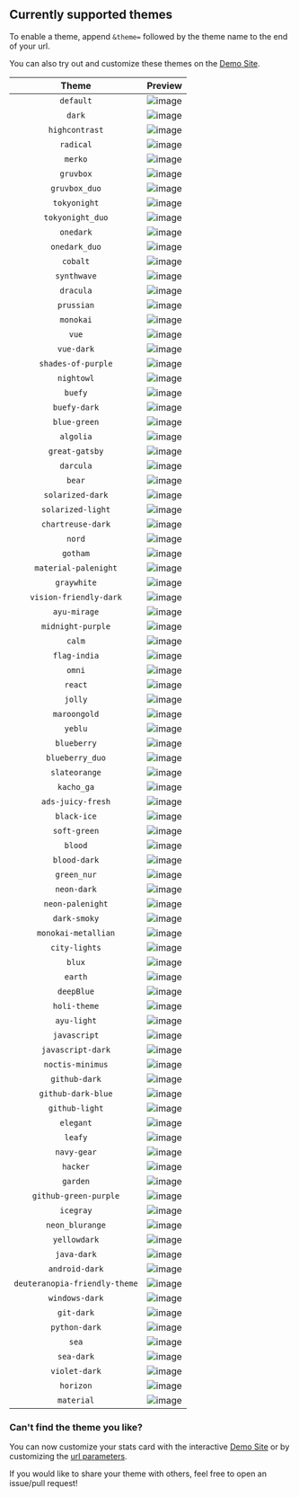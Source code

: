 ## Currently supported themes

To enable a theme, append `&theme=` followed by the theme name to the end of your url.

You can also try out and customize these themes on the [Demo Site](https://streak-stats.demolab.com/demo/).

|             Theme             |                                                     Preview                                                      |
| :---------------------------: | :--------------------------------------------------------------------------------------------------------------: |
|           `default`           | ![image](https://user-images.githubusercontent.com/107488620/183304039-a1fcf05c-0112-493a-9188-778708dc9e8f.png) |
|            `dark`             | ![image](https://user-images.githubusercontent.com/107488620/183304038-2788ab5d-4c02-45e9-a724-990f27061c54.png) |
|        `highcontrast`         | ![image](https://user-images.githubusercontent.com/107488620/183304037-0e54b5e6-f39a-481d-806f-3369d257a391.png) |
|           `radical`           | ![image](https://user-images.githubusercontent.com/20955511/183303809-eb8fea2f-d56b-4ad3-9f6d-ef55f8812ed2.png)  |
|            `merko`            | ![image](https://user-images.githubusercontent.com/20955511/183303806-4ce9e5bb-6bd7-4914-a4ff-47edee01bde3.png)  |
|           `gruvbox`           | ![image](https://user-images.githubusercontent.com/20955511/183303804-95ff960f-ad52-4026-8627-a67f1599cee3.png)  |
|         `gruvbox_duo`         | ![image](https://user-images.githubusercontent.com/20955511/183303801-eb1d8dea-7f89-4075-b334-542bb546dfcd.png)  |
|         `tokyonight`          | ![image](https://user-images.githubusercontent.com/20955511/183303799-e039b635-5424-437b-9f87-7ed9dca8aea6.png)  |
|       `tokyonight_duo`        | ![image](https://user-images.githubusercontent.com/20955511/183303796-03bb6eb2-667f-492b-8397-efd2ad93edeb.png)  |
|           `onedark`           | ![image](https://user-images.githubusercontent.com/20955511/183303794-54389af4-24f3-41e6-9d70-2e949d19227e.png)  |
|         `onedark_duo`         | ![image](https://user-images.githubusercontent.com/20955511/183303791-a4a6d5f0-ab3a-4f6e-b4cc-a87bb24fd135.png)  |
|           `cobalt`            | ![image](https://user-images.githubusercontent.com/20955511/183303787-eaa77366-6f13-4dc8-a0fa-637ac5333612.png)  |
|          `synthwave`          | ![image](https://user-images.githubusercontent.com/20955511/183303784-6257055f-d206-4d1a-bdb9-95e9dd7052fb.png)  |
|           `dracula`           | ![image](https://user-images.githubusercontent.com/20955511/183303782-2231d9eb-9b65-4cf9-9e26-f4cfb773abf6.png)  |
|          `prussian`           | ![image](https://user-images.githubusercontent.com/20955511/183303779-56649d30-2226-4797-b001-0ca1c3902132.png)  |
|           `monokai`           | ![image](https://user-images.githubusercontent.com/20955511/183303777-5f424f42-3c71-4802-946d-148dd4a0805f.png)  |
|             `vue`             | ![image](https://user-images.githubusercontent.com/20955511/183303773-44ea348d-973b-4d3c-967c-7152bba274d5.png)  |
|          `vue-dark`           | ![image](https://user-images.githubusercontent.com/20955511/183303769-0735cf9f-d44c-40ca-b2c1-2b56384670b4.png)  |
|      `shades-of-purple`       | ![image](https://user-images.githubusercontent.com/20955511/183303767-30426d56-e2bd-487a-98d7-7e5f5c8eb640.png)  |
|          `nightowl`           | ![image](https://user-images.githubusercontent.com/20955511/183303763-289d7a24-070f-4604-b729-8dd75eefe234.png)  |
|            `buefy`            | ![image](https://user-images.githubusercontent.com/20955511/183303761-3e0d060a-6a67-407a-9a0a-9c1e615cff87.png)  |
|         `buefy-dark`          | ![image](https://user-images.githubusercontent.com/20955511/183303760-df6fcc74-884a-404b-9966-34363a7438b3.png)  |
|         `blue-green`          | ![image](https://user-images.githubusercontent.com/20955511/183303758-c8c90e09-db0d-4179-a91f-6463489fee7e.png)  |
|           `algolia`           | ![image](https://user-images.githubusercontent.com/20955511/183303756-2b0134af-ab8b-42d4-b805-4e853f929c5e.png)  |
|        `great-gatsby`         | ![image](https://user-images.githubusercontent.com/20955511/183303754-168e88f6-80db-443b-b91b-2086b164531b.png)  |
|           `darcula`           | ![image](https://user-images.githubusercontent.com/20955511/183303753-4b91b591-4502-4a39-9554-8ed2c7eb9777.png)  |
|            `bear`             | ![image](https://user-images.githubusercontent.com/20955511/183303752-5adcd734-3cdb-44f7-8c67-e42edde5ac9c.png)  |
|       `solarized-dark`        | ![image](https://user-images.githubusercontent.com/20955511/183303751-b1570958-bb9a-4829-9588-0d94c3fb5cfe.png)  |
|       `solarized-light`       | ![image](https://user-images.githubusercontent.com/20955511/183303750-03e52dfd-b052-4acd-aee6-78a1106c147e.png)  |
|       `chartreuse-dark`       | ![image](https://user-images.githubusercontent.com/20955511/183303749-1a489c0e-7a53-4fd5-90cd-b1271aca26e3.png)  |
|            `nord`             | ![image](https://user-images.githubusercontent.com/20955511/183303748-556b28e8-2f87-4657-b164-899f3216ef51.png)  |
|           `gotham`            | ![image](https://user-images.githubusercontent.com/20955511/183303747-bf39ce32-1bdf-4712-b4fd-abd0eb54a89e.png)  |
|     `material-palenight`      | ![image](https://user-images.githubusercontent.com/20955511/183303746-e73933e0-03fa-480d-9469-296852be957a.png)  |
|          `graywhite`          | ![image](https://user-images.githubusercontent.com/20955511/183303745-185ba0c3-a840-4a4e-95e3-03325c3b3e4e.png)  |
|    `vision-friendly-dark`     | ![image](https://user-images.githubusercontent.com/20955511/183303743-0c134e67-aa99-43cb-9a56-3a8b6c9fe44a.png)  |
|         `ayu-mirage`          | ![image](https://user-images.githubusercontent.com/20955511/183303742-31e46a33-fb80-4cf4-a966-d751d98a9c93.png)  |
|       `midnight-purple`       | ![image](https://user-images.githubusercontent.com/20955511/183303740-641a4a18-da69-46a8-b218-f1a6dc04fcdf.png)  |
|            `calm`             | ![image](https://user-images.githubusercontent.com/20955511/183303737-c00375f6-e2bc-4cf5-99c2-1544366fd260.png)  |
|         `flag-india`          | ![image](https://user-images.githubusercontent.com/20955511/183303735-66e35638-0fa3-40f4-b9aa-9b6c284eac8f.png)  |
|            `omni`             | ![image](https://user-images.githubusercontent.com/20955511/183303734-67e9f9d1-82e5-4518-8105-9105c8a13e6b.png)  |
|            `react`            | ![image](https://user-images.githubusercontent.com/20955511/183303733-0d994b10-1fb3-497a-8c8c-7d901dda03ed.png)  |
|            `jolly`            | ![image](https://user-images.githubusercontent.com/20955511/183303732-2e877a4e-f609-452d-b091-d5fb48482def.png)  |
|         `maroongold`          | ![image](https://user-images.githubusercontent.com/20955511/183303731-08ca9109-551d-4052-a17f-630cbb0cf323.png)  |
|            `yeblu`            | ![image](https://user-images.githubusercontent.com/20955511/183303730-5ffad264-362d-4ee6-82b2-15b8a8669462.png)  |
|          `blueberry`          | ![image](https://user-images.githubusercontent.com/20955511/183303729-f3c89ba7-efef-437e-9a05-fa5feebb9d72.png)  |
|        `blueberry_duo`        | ![image](https://user-images.githubusercontent.com/20955511/183303728-4d209b8c-536f-4921-aa43-6371f1e313fe.png)  |
|         `slateorange`         | ![image](https://user-images.githubusercontent.com/20955511/183303727-7ffec3ef-1303-4096-bd0f-f8fc1e4949e6.png)  |
|          `kacho_ga`           | ![image](https://user-images.githubusercontent.com/20955511/183303726-9adaaf73-2ea8-4b78-a3f4-7382ce299511.png)  |
|       `ads-juicy-fresh`       | ![image](https://user-images.githubusercontent.com/20955511/183303725-25851d72-963a-4532-a5ca-1eaae6c4c224.png)  |
|          `black-ice`          | ![image](https://user-images.githubusercontent.com/20955511/183303724-de45e18a-d4f8-48ae-88c1-d54a35d2ecea.png)  |
|         `soft-green`          | ![image](https://user-images.githubusercontent.com/20955511/183303722-3ae70df8-87ff-4b3b-a941-f84cef5dddf4.png)  |
|            `blood`            | ![image](https://user-images.githubusercontent.com/20955511/183303721-a22ea310-ebab-4ef5-bab9-2f1d7e7c566d.png)  |
|         `blood-dark`          | ![image](https://user-images.githubusercontent.com/20955511/183303720-487819af-3c20-4854-8ae1-85d70115cf80.png)  |
|          `green_nur`          | ![image](https://user-images.githubusercontent.com/20955511/183303719-dc5ad223-cdd6-4830-9ffb-0ae965ec0159.png)  |
|          `neon-dark`          | ![image](https://user-images.githubusercontent.com/20955511/183303718-8b043f5f-8d87-4370-ac42-38032e230d6e.png)  |
|       `neon-palenight`        | ![image](https://user-images.githubusercontent.com/20955511/183303716-bf924275-320f-44b6-8ad7-6a5f786ee9e6.png)  |
|         `dark-smoky`          | ![image](https://user-images.githubusercontent.com/20955511/183303715-baad8600-943a-4ad6-85d9-f7c2a46eab41.png)  |
|      `monokai-metallian`      | ![image](https://user-images.githubusercontent.com/20955511/183303713-2bf8ee11-a251-4d39-8aa5-ed1fd4c545ce.png)  |
|         `city-lights`         | ![image](https://user-images.githubusercontent.com/20955511/183303712-c9aa7429-eece-4d03-8c10-fbf28c77d495.png)  |
|            `blux`             | ![image](https://user-images.githubusercontent.com/20955511/183303711-ed60bb0e-9392-468b-a344-22debb20613a.png)  |
|            `earth`            | ![image](https://user-images.githubusercontent.com/20955511/183303710-b3c336ad-df6d-4529-aa95-6808bfe907dc.png)  |
|          `deepBlue`           | ![image](https://user-images.githubusercontent.com/20955511/183303709-823b626b-d9c6-4e12-a146-e641a0345a2f.png)  |
|         `holi-theme`          | ![image](https://user-images.githubusercontent.com/20955511/183303708-83f5f757-5692-4e24-8e66-daaa8bca6b5b.png)  |
|          `ayu-light`          | ![image](https://user-images.githubusercontent.com/20955511/183303707-fb381b09-9963-48c8-90b9-f6b5bc67c85a.png)  |
|         `javascript`          | ![image](https://user-images.githubusercontent.com/20955511/183303706-4b4e34ef-6d43-4255-9a58-1d35c3127ff7.png)  |
|       `javascript-dark`       | ![image](https://user-images.githubusercontent.com/20955511/183303704-65313140-d66a-4f9b-9ce6-da176ecd6ec7.png)  |
|       `noctis-minimus`        | ![image](https://user-images.githubusercontent.com/20955511/183303703-3f774a1e-573c-48a3-a7cd-1f226784d74f.png)  |
|         `github-dark`         | ![image](https://user-images.githubusercontent.com/20955511/183303702-1bd5adbb-7277-4610-ad59-e5bdf20dd1de.png)  |
|      `github-dark-blue`       | ![image](https://user-images.githubusercontent.com/20955511/183303701-34bf6b33-812d-4afd-9c1f-70b04b2e486a.png)  |
|        `github-light`         | ![image](https://user-images.githubusercontent.com/20955511/183303700-7678833c-70c1-4260-8da0-5c8db7b2c38b.png)  |
|           `elegant`           | ![image](https://user-images.githubusercontent.com/20955511/183303699-fdd92594-83ca-486f-9ed4-a555f674d59a.png)  |
|            `leafy`            | ![image](https://user-images.githubusercontent.com/20955511/183303696-5129d744-af63-4874-bc99-d603ffb03b2e.png)  |
|          `navy-gear`          | ![image](https://user-images.githubusercontent.com/20955511/183303695-633ba0b8-11c0-49f3-988d-49390862696a.png)  |
|           `hacker`            | ![image](https://user-images.githubusercontent.com/20955511/183303694-e5cd3ee9-2158-41ed-8ad6-20ca7f1298cf.png)  |
|           `garden`            | ![image](https://user-images.githubusercontent.com/20955511/183303692-ea99a78d-be75-43fa-80ca-83f3ae454a35.png)  |
|     `github-green-purple`     | ![image](https://user-images.githubusercontent.com/20955511/183303691-278ec85a-197d-4a6b-abf3-593e4cc8492b.png)  |
|           `icegray`           | ![image](https://user-images.githubusercontent.com/20955511/183303690-7d798870-dd80-4d71-b5c2-775cc3555e14.png)  |
|        `neon_blurange`        | ![image](https://user-images.githubusercontent.com/20955511/183303688-7a4ceb50-84e8-47ca-8cf0-14f212227ce6.png)  |
|         `yellowdark`          | ![image](https://user-images.githubusercontent.com/20955511/183303687-49da2ffe-5fc9-4a0b-9ca9-c46bc394ec03.png)  |
|          `java-dark`          | ![image](https://user-images.githubusercontent.com/20955511/183303686-a652b2fb-daae-4390-b245-71610aa54ef7.png)  |
|        `android-dark`         | ![image](https://user-images.githubusercontent.com/20955511/183303685-fed30ead-2660-48bc-b724-04fe3c394c7f.png)  |
| `deuteranopia-friendly-theme` | ![image](https://user-images.githubusercontent.com/107488620/183304765-9d423ff4-52ed-4a27-8a1c-2bcd290f4803.png) |
|        `windows-dark`         | ![image](https://user-images.githubusercontent.com/103951737/183449796-23096f23-54b5-45af-8078-b8afd4f3baf3.png) |
|          `git-dark`           | ![image](https://user-images.githubusercontent.com/103951737/183690748-060943ff-7b39-4229-b32d-806d654bd12d.png) |
|         `python-dark`         | ![image](https://user-images.githubusercontent.com/103951737/183929763-ae8c93d4-0106-461c-bded-2c2adb0bd6bf.png) |
|             `sea`             | ![image](https://user-images.githubusercontent.com/103951737/184303266-0e5f8a25-bfeb-4876-abf1-91a38ca87680.png) |
|          `sea-dark`           | ![image](https://user-images.githubusercontent.com/103951737/184301879-953370eb-e61a-4e0f-abf4-7029c336e8f1.png) |
|         `violet-dark`         | ![image](https://user-images.githubusercontent.com/103951737/184529784-05de7e57-b939-42f7-9852-345fa191c343.png) |
|           `horizon`           |  ![image](https://user-images.githubusercontent.com/3828247/184559656-e1f1b290-0a44-45cc-9681-010577386760.png)  |
|          `material`           | ![image](https://user-images.githubusercontent.com/20955511/193617994-dfab039d-b111-4a95-a00d-39517d9e40ab.png)  |

### Can't find the theme you like?

You can now customize your stats card with the interactive [Demo Site](https://streak-stats.demolab.com/demo/) or by customizing the [url parameters](/README.md#-options).

If you would like to share your theme with others, feel free to open an issue/pull request!
